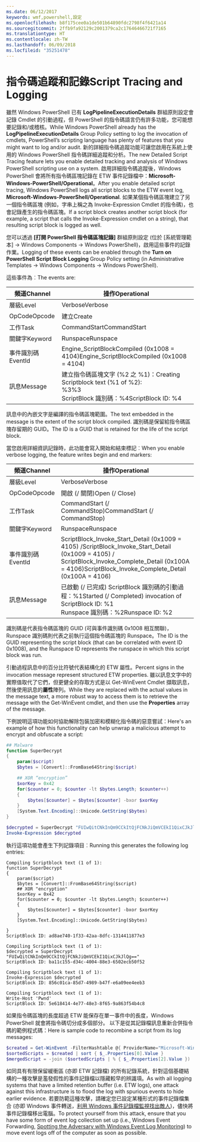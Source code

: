 ```yaml
---
ms.date: 06/12/2017
keywords: wmf,powershell,設定
ms.openlocfilehash: b8f175cee0a1de501b64890fdc2798f4f6421a14
ms.sourcegitcommit: 2ffb9fa92129c2001379ca2c17646466721f7165
ms.translationtype: HT
ms.contentlocale: zh-TW
ms.lasthandoff: 06/09/2018
ms.locfileid: "35251478"
---
```

# <a name="script-tracing-and-logging"></a><span data-ttu-id="0cb29-102">指令碼追蹤和記錄</span><span class="sxs-lookup"><span data-stu-id="0cb29-102">Script Tracing and Logging</span></span>

<span data-ttu-id="0cb29-103">雖然 Windows PowerShell 已有 **LogPipelineExecutionDetails** 群組原則設定會記錄 Cmdlet 的引動過程，但 PowerShell 的指令碼語言仍有許多功能，您可能想要記錄和/或稽核。</span><span class="sxs-lookup"><span data-stu-id="0cb29-103">While Windows PowerShell already has the **LogPipelineExecutionDetails** Group Policy setting to log the invocation of cmdlets, PowerShell’s scripting language has plenty of features that you might want to log and/or audit.</span></span> <span data-ttu-id="0cb29-104">新的詳細指令碼追蹤功能可讓您啟用在系統上使用的 Windows PowerShell 指令碼詳細追蹤和分析。</span><span class="sxs-lookup"><span data-stu-id="0cb29-104">The new Detailed Script Tracing feature lets you enable detailed tracking and analysis of Windows PowerShell scripting use on a system.</span></span> <span data-ttu-id="0cb29-105">啟用詳細指令碼追蹤後，Windows PowerShell 會將所有指令碼區塊記錄在 ETW 事件記錄檔中：**Microsoft-Windows-PowerShell/Operational**。</span><span class="sxs-lookup"><span data-stu-id="0cb29-105">After you enable detailed script tracing, Windows PowerShell logs all script blocks to the ETW event log, **Microsoft-Windows-PowerShell/Operational**.</span></span> <span data-ttu-id="0cb29-106">如果某個指令碼區塊建立了另一個指令碼區塊 (例如，字串上稱之為 Invoke-Expression Cmdlet 的指令碼)，也會記錄產生的指令碼區塊。</span><span class="sxs-lookup"><span data-stu-id="0cb29-106">If a script block creates another script block (for example, a script that calls the Invoke-Expression cmdlet on a string), that resulting script block is logged as well.</span></span>

<span data-ttu-id="0cb29-107">您可以透過 **[打開 PowerShell 指令碼區塊記錄]** 群組原則設定 (位於 [系統管理範本] -> Windows Components -> Windows PowerShell)，啟用這些事件的記錄作業。</span><span class="sxs-lookup"><span data-stu-id="0cb29-107">Logging of these events can be enabled through the **Turn on PowerShell Script Block Logging** Group Policy setting (in Administrative Templates -> Windows Components -> Windows PowerShell).</span></span>

<span data-ttu-id="0cb29-108">這些事件為︰</span><span class="sxs-lookup"><span data-stu-id="0cb29-108">The events are:</span></span>

| <span data-ttu-id="0cb29-109">頻道</span><span class="sxs-lookup"><span data-stu-id="0cb29-109">Channel</span></span> | <span data-ttu-id="0cb29-110">操作</span><span class="sxs-lookup"><span data-stu-id="0cb29-110">Operational</span></span>                                 |
|---------|---------------------------------------------|
| <span data-ttu-id="0cb29-111">層級</span><span class="sxs-lookup"><span data-stu-id="0cb29-111">Level</span></span>   | <span data-ttu-id="0cb29-112">Verbose</span><span class="sxs-lookup"><span data-stu-id="0cb29-112">Verbose</span></span>                                     |
| <span data-ttu-id="0cb29-113">OpCode</span><span class="sxs-lookup"><span data-stu-id="0cb29-113">Opcode</span></span>  | <span data-ttu-id="0cb29-114">建立</span><span class="sxs-lookup"><span data-stu-id="0cb29-114">Create</span></span>                                      |
| <span data-ttu-id="0cb29-115">工作</span><span class="sxs-lookup"><span data-stu-id="0cb29-115">Task</span></span>    | <span data-ttu-id="0cb29-116">CommandStart</span><span class="sxs-lookup"><span data-stu-id="0cb29-116">CommandStart</span></span>                                |
| <span data-ttu-id="0cb29-117">關鍵字</span><span class="sxs-lookup"><span data-stu-id="0cb29-117">Keyword</span></span> | <span data-ttu-id="0cb29-118">Runspace</span><span class="sxs-lookup"><span data-stu-id="0cb29-118">Runspace</span></span>                                    |
| <span data-ttu-id="0cb29-119">事件識別碼</span><span class="sxs-lookup"><span data-stu-id="0cb29-119">EventId</span></span> | <span data-ttu-id="0cb29-120">Engine_ScriptBlockCompiled (0x1008 = 4104)</span><span class="sxs-lookup"><span data-stu-id="0cb29-120">Engine_ScriptBlockCompiled (0x1008 = 4104)</span></span>  |
| <span data-ttu-id="0cb29-121">訊息</span><span class="sxs-lookup"><span data-stu-id="0cb29-121">Message</span></span> | <span data-ttu-id="0cb29-122">建立指令碼區塊文字 (%2 之 %1)：</span><span class="sxs-lookup"><span data-stu-id="0cb29-122">Creating Scriptblock text (%1 of %2):</span></span> </br> <span data-ttu-id="0cb29-123">%3</span><span class="sxs-lookup"><span data-stu-id="0cb29-123">%3</span></span> </br> <span data-ttu-id="0cb29-124">ScriptBlock 識別碼：%4</span><span class="sxs-lookup"><span data-stu-id="0cb29-124">ScriptBlock ID: %4</span></span> |


<span data-ttu-id="0cb29-125">訊息中的內嵌文字是編譯的指令碼區塊範圍。</span><span class="sxs-lookup"><span data-stu-id="0cb29-125">The text embedded in the message is the extent of the script block compiled.</span></span> <span data-ttu-id="0cb29-126">識別碼是保留給指令碼區塊存留期的 GUID。</span><span class="sxs-lookup"><span data-stu-id="0cb29-126">The ID is a GUID that is retained for the life of the script block.</span></span>

<span data-ttu-id="0cb29-127">當您啟用詳細資訊記錄時，此功能會寫入開始和結束標記︰</span><span class="sxs-lookup"><span data-stu-id="0cb29-127">When you enable verbose logging, the feature writes begin and end markers:</span></span>

| <span data-ttu-id="0cb29-128">頻道</span><span class="sxs-lookup"><span data-stu-id="0cb29-128">Channel</span></span> | <span data-ttu-id="0cb29-129">操作</span><span class="sxs-lookup"><span data-stu-id="0cb29-129">Operational</span></span>                                            |
|---------|--------------------------------------------------------|
| <span data-ttu-id="0cb29-130">層級</span><span class="sxs-lookup"><span data-stu-id="0cb29-130">Level</span></span>   | <span data-ttu-id="0cb29-131">Verbose</span><span class="sxs-lookup"><span data-stu-id="0cb29-131">Verbose</span></span>                                                |
| <span data-ttu-id="0cb29-132">OpCode</span><span class="sxs-lookup"><span data-stu-id="0cb29-132">Opcode</span></span>  | <span data-ttu-id="0cb29-133">開啟 (/ 關閉)</span><span class="sxs-lookup"><span data-stu-id="0cb29-133">Open (/ Close)</span></span>                                         |
| <span data-ttu-id="0cb29-134">工作</span><span class="sxs-lookup"><span data-stu-id="0cb29-134">Task</span></span>    | <span data-ttu-id="0cb29-135">CommandStart (/ CommandStop)</span><span class="sxs-lookup"><span data-stu-id="0cb29-135">CommandStart (/ CommandStop)</span></span>                           |
| <span data-ttu-id="0cb29-136">關鍵字</span><span class="sxs-lookup"><span data-stu-id="0cb29-136">Keyword</span></span> | <span data-ttu-id="0cb29-137">Runspace</span><span class="sxs-lookup"><span data-stu-id="0cb29-137">Runspace</span></span>                                               |
| <span data-ttu-id="0cb29-138">事件識別碼</span><span class="sxs-lookup"><span data-stu-id="0cb29-138">EventId</span></span> | <span data-ttu-id="0cb29-139">ScriptBlock\_Invoke\_Start\_Detail (0x1009 = 4105) /</span><span class="sxs-lookup"><span data-stu-id="0cb29-139">ScriptBlock\_Invoke\_Start\_Detail (0x1009 = 4105) /</span></span> </br> <span data-ttu-id="0cb29-140">ScriptBlock\_Invoke\_Complete\_Detail (0x100A = 4106)</span><span class="sxs-lookup"><span data-stu-id="0cb29-140">ScriptBlock\_Invoke\_Complete\_Detail (0x100A = 4106)</span></span> |
| <span data-ttu-id="0cb29-141">訊息</span><span class="sxs-lookup"><span data-stu-id="0cb29-141">Message</span></span> | <span data-ttu-id="0cb29-142">已啟動 (/ 已完成) ScriptBlock 識別碼的引動過程：%1</span><span class="sxs-lookup"><span data-stu-id="0cb29-142">Started (/ Completed) invocation of ScriptBlock ID: %1</span></span> </br> <span data-ttu-id="0cb29-143">Runspace 識別碼：%2</span><span class="sxs-lookup"><span data-stu-id="0cb29-143">Runspace ID: %2</span></span> |

<span data-ttu-id="0cb29-144">識別碼是代表指令碼區塊的 GUID (可與事件識別碼 0x1008 相互關聯)，Runspace 識別碼則代表之前執行這個指令碼區塊的 Runspace。</span><span class="sxs-lookup"><span data-stu-id="0cb29-144">The ID is the GUID representing the script block (that can be correlated with event ID 0x1008), and the Runspace ID represents the runspace in which this script block was run.</span></span>

<span data-ttu-id="0cb29-145">引動過程訊息中的百分比符號代表結構化的 ETW 屬性。</span><span class="sxs-lookup"><span data-stu-id="0cb29-145">Percent signs in the invocation message represent structured ETW properties.</span></span> <span data-ttu-id="0cb29-146">雖以訊息文字中的實際值取代了它們，但更健全的存取方式是以 Get-WinEvent Cmdlet 擷取訊息，然後使用訊息的**屬性**陣列。</span><span class="sxs-lookup"><span data-stu-id="0cb29-146">While they are replaced with the actual values in the message text, a more robust way to access them is to retrieve the message with the Get-WinEvent cmdlet, and then use the **Properties** array of the message.</span></span>

<span data-ttu-id="0cb29-147">下例說明這項功能如何協助解除包裝加密和模糊化指令碼的惡意嘗試：</span><span class="sxs-lookup"><span data-stu-id="0cb29-147">Here's an example of how this functionality can help unwrap a malicious attempt to encrypt and obfuscate a script:</span></span>

```powershell
## Malware
function SuperDecrypt
{
    param($script)
    $bytes = [Convert]::FromBase64String($script)

    ## XOR “encryption”
    $xorKey = 0x42
    for($counter = 0; $counter -lt $bytes.Length; $counter++)
    {
        $bytes[$counter] = $bytes[$counter] -bxor $xorKey
    }
    [System.Text.Encoding]::Unicode.GetString($bytes)
}

$decrypted = SuperDecrypt "FUIwQitCNkInQm9CCkItQjFCNkJiQmVCEkI1QixCJkJlQg=="
Invoke-Expression $decrypted
```

<span data-ttu-id="0cb29-148">執行這項功能會產生下列記錄項目︰</span><span class="sxs-lookup"><span data-stu-id="0cb29-148">Running this generates the following log entries:</span></span>

```
Compiling Scriptblock text (1 of 1):
function SuperDecrypt
{
    param($script)
    $bytes = [Convert]::FromBase64String($script)
    ## XOR "encryption"
    $xorKey = 0x42
    for($counter = 0; $counter -lt $bytes.Length; $counter++)
    {
        $bytes[$counter] = $bytes[$counter] -bxor $xorKey
    }
    [System.Text.Encoding]::Unicode.GetString($bytes)

}
ScriptBlock ID: ad8ae740-1f33-42aa-8dfc-1314411877e3

Compiling Scriptblock text (1 of 1):
$decrypted = SuperDecrypt "FUIwQitCNkInQm9CCkItQjFCNkJiQmVCEkI1QixCJkJlQg=="
ScriptBlock ID: ba11c155-d34c-4004-88e3-6502ecb50f52

Compiling Scriptblock text (1 of 1):
Invoke-Expression $decrypted
ScriptBlock ID: 856c01ca-85d7-4989-b47f-e6a09ee4eeb3

Compiling Scriptblock text (1 of 1):
Write-Host 'Pwnd'
ScriptBlock ID: 5e618414-4e77-48e3-8f65-9a863f54b4c8
```

如果指令碼區塊的長度超過 ETW 能保存在單一事件中的長度，Windows PowerShell 就會將指令碼切分成多個部分。 <span data-ttu-id="0cb29-150">以下是從其記錄檔訊息重新合併指令碼的範例程式碼：</span><span class="sxs-lookup"><span data-stu-id="0cb29-150">Here is sample code to recombine a script from its log messages:</span></span>

```powershell
$created = Get-WinEvent -FilterHashtable @{ ProviderName="Microsoft-Windows-PowerShell"; Id = 4104 } | Where-Object { $_.<...> }
$sortedScripts = $created | sort { $_.Properties[0].Value }
$mergedScript = -join ($sortedScripts | % { $_.Properties[2].Value })
```

<span data-ttu-id="0cb29-151">如同具有有限保留緩衝區 (亦即 ETW 記錄檔) 的所有記錄系統，針對這個基礎結構的一種攻擊是濫發假性的事件記錄檔以隱藏較早的辨識項。</span><span class="sxs-lookup"><span data-stu-id="0cb29-151">As with all logging systems that have a limited retention buffer (i.e. ETW logs), one attack against this infrastructure is to flood the log with spurious events to hide earlier evidence.</span></span> <span data-ttu-id="0cb29-152">若要防範這種攻擊，請確定您已設定某種形式的事件記錄檔集合 (亦即 Windows 事件轉送，[利用 Windows 事件記錄檔監視找出敵人](https://www.iad.gov/iad/library/reports/spotting-the-adversary-with-windows-event-log-monitoring.cfm))，儘快將事件記錄檔移出電腦。</span><span class="sxs-lookup"><span data-stu-id="0cb29-152">To protect yourself from this attack, ensure that you have some form of event log collection set up (i.e., Windows Event Forwarding, [Spotting the Adversary with Windows Event Log Monitoring](https://www.iad.gov/iad/library/reports/spotting-the-adversary-with-windows-event-log-monitoring.cfm)) to move event logs off of the computer as soon as possible.</span></span>
